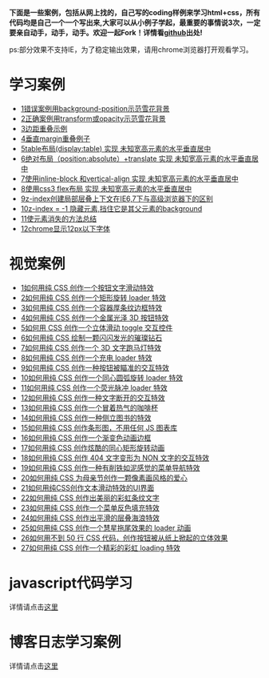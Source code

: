 __下面是一些案例，包括从网上找的，自己写的coding样例来学习html+css，所有代码均是自己一个一个写出来,大家可以从小例子学起，最重要的事情说3次，一定要亲自动手，动手，动手。欢迎一起Fork！详情看[github](https://github.com/markbzhang/demo)出处!__

ps:部分效果不支持IE，为了稳定输出效果，请用chrome浏览器打开观看学习。

# 学习案例

+ [1错误案例用background-position示范雪花背景](http://demo.zhangbing.name/demoa1.html)
+ [2正确案例用transform或opacity示范雪花背景](http://demo.zhangbing.name/demoa2.html)
+ [3边距重叠示例](http://demo.zhangbing.name/demoa3.html)
+ [4垂直margin重叠例子](http://demo.zhangbing.name/demoa4.html)
+ [5table布局(display:table) 实现 未知宽高元素的水平垂直居中](http://demo.zhangbing.name/demoa5.html)
+ [6绝对布局（position:absolute）+translate 实现 未知宽高元素的水平垂直居中](http://demo.zhangbing.name/demoa6.html)
+ [7使用inline-block 和vertical-align 实现 未知宽高元素的水平垂直居中](http://demo.zhangbing.name/demoa7.html)
+ [8使用css3 flex布局 实现 未知宽高元素的水平垂直居中](http://demo.zhangbing.name/demoa8.html)
+ [9z-index创建局部层叠上下文在IE6,7下与高级浏览器下的区别](http://demo.zhangbing.name/demoa9.html)
+ [10z-index = -1 隐藏元素,挡住它是其父元素的background](http://demo.zhangbing.name/demoa10.html)
+ [11使元素消失的方法总结](http://demo.zhangbing.name/demoa11.html)
+ [12chrome显示12px以下字体](http://demo.zhangbing.name/demoa12.html)

# 视觉案例

+ [1如何用纯 CSS 创作一个按钮文字滑动特效](http://demo.zhangbing.name/demo1.html)
+ [2如何用纯 CSS 创作一个矩形旋转 loader 特效](http://demo.zhangbing.name/demo2.html)
+ [3如何用纯 CSS 创作一个容器厚条纹边框特效](http://demo.zhangbing.name/demo3.html)
+ [4如何用纯 CSS 创作一个金属光泽 3D 按钮特效](http://demo.zhangbing.name/demo4.html)
+ [5如何用 CSS 创作一个立体滑动 toggle 交互控件](http://demo.zhangbing.name/demo5.html)
+ [6如何用纯 CSS 绘制一颗闪闪发光的璀璨钻石](http://demo.zhangbing.name/demo6.html)
+ [7如何用纯 CSS 创作一个 3D 文字跑马灯特效](http://demo.zhangbing.name/demo7.html)
+ [8如何用纯 CSS 创作一个充电 loader 特效](http://demo.zhangbing.name/demo8.html)
+ [9如何用纯 CSS 创作一种按钮被瞄准的交互特效](http://demo.zhangbing.name/demo9.html)
+ [10如何用纯 CSS 创作一个同心圆弧旋转 loader 特效](http://demo.zhangbing.name/demo10.html)
+ [11如何用纯 CSS 创作一个荧光脉冲 loader 特效](http://demo.zhangbing.name/demo11.html)
+ [12如何用纯 CSS 创作一种文字断开的交互特效](http://demo.zhangbing.name/demo12.html)
+ [13如何用纯 CSS 创作一个冒着热气的咖啡杯](http://demo.zhangbing.name/demo13.html)
+ [14如何用纯 CSS 创作一种侧立图书的特效](http://demo.zhangbing.name/demo14.html)
+ [15如何用纯 CSS 创作条形图，不用任何 JS 图表库](http://demo.zhangbing.name/demo15.html)
+ [16如何用纯 CSS 创作一个渐变色动画边框](http://demo.zhangbing.name/demo16.html)
+ [17如何用纯 CSS 创作炫酷的同心矩形旋转动画](http://demo.zhangbing.name/demo17.html)
+ [18如何用纯 CSS 创作 404 文字变形为 NON 文字的交互特效](http://demo.zhangbing.name/demo18.html)
+ [19如何用纯 CSS 创作一种有削铁如泥感觉的菜单导航特效](http://demo.zhangbing.name/demo19.html)
+ [20如何用纯 CSS 为母亲节创作一颗像素画风格的爱心](http://demo.zhangbing.name/demo20.html)
+ [21如何用纯CSS创作文本滑动特效的UI界面](http://demo.zhangbing.name/demo21.html)
+ [22如何用纯 CSS 创作出美丽的彩虹条纹文字](http://demo.zhangbing.name/demo22.html)
+ [23如何用纯 CSS 创作一个菜单反色填充特效](http://demo.zhangbing.name/demo23.html)
+ [24如何用纯 CSS 创作出平滑的层叠海浪特效](http://demo.zhangbing.name/demo24.html)
+ [25如何用纯 CSS 创作一个慧星拖尾效果的 loader 动画](http://demo.zhangbing.name/demo25.html)
+ [26如何用不到 50 行 CSS 代码，创作按钮被从纸上掀起的立体效果](http://demo.zhangbing.name/demo26.html)
+ [27如何用纯 CSS 创作一个精彩的彩虹 loading 特效](http://demo.zhangbing.name/demo27.html)

# javascript代码学习

详情请点击[这里](http://js.zhangbing.name)

# 博客日志学习案例

详情请点击[这里](http://www.zhangbing.name)



